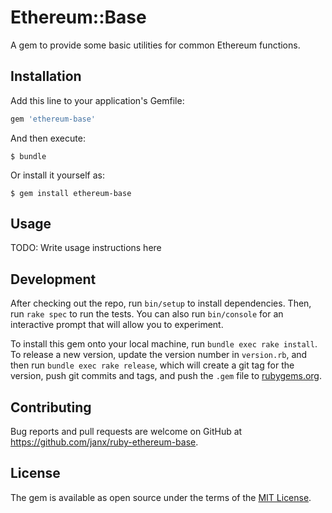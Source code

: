 # Ethereum::Base

A gem to provide some basic utilities for common Ethereum functions.

## Installation

Add this line to your application's Gemfile:

```ruby
gem 'ethereum-base'
```

And then execute:

    $ bundle

Or install it yourself as:

    $ gem install ethereum-base

## Usage

TODO: Write usage instructions here

## Development

After checking out the repo, run `bin/setup` to install dependencies. Then, run `rake spec` to run the tests. You can also run `bin/console` for an interactive prompt that will allow you to experiment.

To install this gem onto your local machine, run `bundle exec rake install`. To release a new version, update the version number in `version.rb`, and then run `bundle exec rake release`, which will create a git tag for the version, push git commits and tags, and push the `.gem` file to [rubygems.org](https://rubygems.org).

## Contributing

Bug reports and pull requests are welcome on GitHub at https://github.com/janx/ruby-ethereum-base.


## License

The gem is available as open source under the terms of the [MIT License](http://opensource.org/licenses/MIT).


